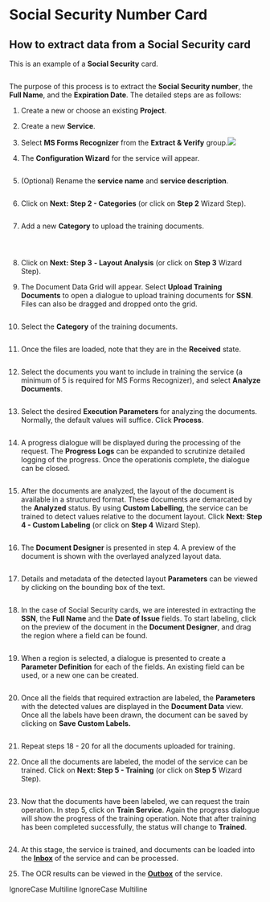 # Social Security Number Card

## How to extract data from a Social Security card

This is an example of a **Social Security** card.

<figure><img src="../../assets/image%20%2837%29%20%281%29%20%281%29.png" alt=""><figcaption></figcaption></figure>

The purpose of this process is to extract the **Social Security number**, the **Full Name**, and the **Expiration Date**. The detailed steps are as follows:

1. Create a new or choose an existing **Project**.
2. Create a new **Service**.
3. Select **MS Forms Recognizer** from the **Extract & Verify** group.![](../../assets/image%20%28229%29.png)
4.  The **Configuration Wizard** for the service will appear.

    <figure><img src="../../assets/image%20%2859%29%20%282%29.png" alt=""><figcaption></figcaption></figure>
5.  (Optional) Rename the **service name** and **service description**.

    <figure><img src="../../assets/image%20%2891%29%20%281%29.png" alt=""><figcaption></figcaption></figure>
6.  Click on **Next: Step 2 - Categories** (or click on **Step 2** Wizard Step).

    <figure><img src="../../assets/image%20%2869%29%20%281%29.png" alt=""><figcaption></figcaption></figure>
7.  Add a new **Category** to upload the training documents.

    <figure><img src="../../assets/image%20%2896%29%20%281%29.png" alt=""><figcaption></figcaption></figure>

    <figure><img src="../../assets/image%20%2887%29%20%281%29.png" alt=""><figcaption></figcaption></figure>

    <figure><img src="../../assets/image%20%2827%29%20%282%29%20%281%29%20%281%29%20%282%29%20%281%29%20%281%29%20%281%29.png" alt=""><figcaption></figcaption></figure>
8. Click on **Next: Step 3** **- Layout Analysis** (or click on **Step 3** Wizard Step).
9.  The Document Data Grid will appear. Select **Upload Training Documents** to open a dialogue to upload training documents for **SSN**. Files can also be dragged and dropped onto the grid.

    <figure><img src="../../assets/image%20%28161%29.png" alt=""><figcaption></figcaption></figure>
10. Select the **Category** of the training documents.

    <figure><img src="../../assets/image%20%2871%29%20%281%29.png" alt=""><figcaption></figcaption></figure>
11. Once the files are loaded, note that they are in the **Received** state.

    <figure><img src="../../assets/image%20%2886%29%20%281%29.png" alt=""><figcaption></figcaption></figure>
12. Select the documents you want to include in training the service (a minimum of 5 is required for MS Forms Recognizer), and select **Analyze Documents**.

    <figure><img src="../../assets/image%20%2847%29%20%281%29%20%281%29.png" alt=""><figcaption></figcaption></figure>
13. Select the desired **Execution Parameters** for analyzing the documents. Normally, the default values will suffice. Click **Process**.

    <figure><img src="../../assets/image%20%28105%29%20%281%29.png" alt=""><figcaption></figcaption></figure>
14. A progress dialogue will be displayed during the processing of the request. The **Progress Logs** can be expanded to scrutinize detailed logging of the progress. Once the operationis complete, the dialogue can be closed.

    <figure><img src="../../assets/image%20%2840%29%20%281%29%20%281%29.png" alt=""><figcaption></figcaption></figure>
15. After the documents are analyzed, the layout of the document is available in a structured format. These documents are demarcated by the **Analyzed** status. By using **Custom Labelling**, the service can be trained to detect values relative to the document layout. Click **Next: Step 4 - Custom Labeling** (or click on **Step 4** Wizard Step).

    <figure><img src="../../assets/image%20%2878%29%20%281%29.png" alt=""><figcaption></figcaption></figure>
16. The **Document Designer** is presented in step 4. A preview of the document is shown with the overlayed analyzed layout data.

    <figure><img src="../../assets/image%20%2889%29%20%281%29.png" alt=""><figcaption></figcaption></figure>
17. Details and metadata of the detected layout **Parameters** can be viewed by clicking on the bounding box of the text.

    <figure><img src="../../assets/image%20%2832%29%20%281%29%20%281%29%20%281%29.png" alt=""><figcaption></figcaption></figure>
18. In the case of Social Security cards, we are interested in extracting the **SSN**, the **Full Name** and the **Date of Issue** fields. To start labeling, click on the preview of the document in the **Document Designer**, and drag the region where a field can be found.

    <figure><img src="../../assets/image%20%2895%29%20%281%29.png" alt=""><figcaption></figcaption></figure>
19. When a region is selected, a dialogue is presented to create a **Parameter Definition** for each of the fields. An existing field can be used, or a new one can be created.

    <figure><img src="../../assets/image%20%28107%29%20%281%29.png" alt=""><figcaption></figcaption></figure>
20. Once all the fields that required extraction are labeled, the **Parameters** with the detected values are displayed in the **Document Data** view. Once all the labels have been drawn, the document can be saved by clicking on **Save Custom Labels.**

    <figure><img src="../../assets/image%20%28102%29%20%281%29.png" alt=""><figcaption></figcaption></figure>
21. Repeat steps 18 - 20 for all the documents uploaded for training.
22. Once all the documents are labeled, the model of the service can be trained. Click on **Next: Step 5 - Training** (or click on **Step 5** Wizard Step).

    <figure><img src="../../assets/image%20%2870%29%20%281%29.png" alt=""><figcaption></figcaption></figure>
23. Now that the documents have been labeled, we can request the train operation. In step 5, click on **Train Service**. Again the progress dialogue will show the progress of the training operation. Note that after training has been completed successfully, the status will change to **Trained**.

    <figure><img src="../../assets/image%20%2816%29%20%281%29%20%281%29%20%281%29%20%282%29%20%281%29%20%281%29%20%281%29.png" alt=""><figcaption></figcaption></figure>
24. At this stage, the service is trained, and documents can be loaded into the [**Inbox**](broken-reference/) of the service and can be processed.
25. The OCR results can be viewed in the [**Outbox**](broken-reference/) of the service.

 IgnoreCase Multiline IgnoreCase Multiline

